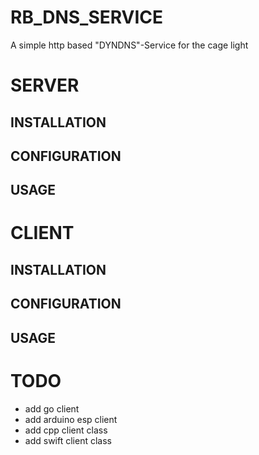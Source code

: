 # RB_DNS_SERVICE
A simple http based "DYNDNS"-Service for the cage light

# SERVER

## INSTALLATION


## CONFIGURATION


## USAGE



# CLIENT

## INSTALLATION


## CONFIGURATION


## USAGE



# TODO

* add go client
* add arduino esp client
* add cpp client class
* add swift client class
